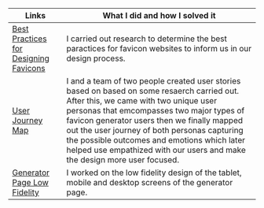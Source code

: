 | Links                           | What I did and how I solved it                                                                                              |
| ------------------------------ | -------------------------------------------------------------------------------------------------------- |
|  <a href="https://docs.google.com/document/d/1J7jvr_cC2xHMY3fqC1iIx4ISejJeYngvs3YTUyIvJDg/edit" target="_blank">Best Practices for Designing Favicons </a>    | I carried out research to determine the best paractices for favicon websites to inform us in our design process.
|  <a href="https://www.figma.com/file/xluCIzUNDGtsdNn3EAfwdF/USER-JOURNEY-MAP-TEAM_61?node-id=0%3A1">User Journey Map </a>    | I and a team of two people created user stories based on based on some resaerch carried out. After this, we came with two unique user personas that emcompasses two major types of favicon generator users then we finally mapped out the user journey of both personas capturing the possible outcomes and emotions which later helped use empathized with our users and make the design more user focused.
|  <a href="https://www.figma.com/file/40GfG3PETqCms1QYDmI3eK/Generator-Page-Lofi?node-id=0%3A1" target="_blank">Generator Page Low Fidelity </a>    | I worked on the low fidelity design of the tablet, mobile and desktop screens of the generator page.
